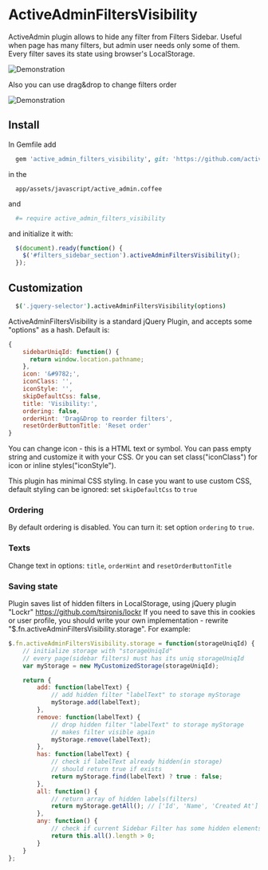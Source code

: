 # ActiveAdminFiltersVisibility

ActiveAdmin plugin allows to hide any filter from Filters Sidebar.
Useful when page has many filters, but admin user needs only some of them.
Every filter saves its state using browser's LocalStorage. 

![Demonstration](https://raw.githubusercontent.com/activeadmin-plugins/active_admin_filters_visibility/master/screen/example_aa_filters_visibility.gif "Visibility example")

Also you can use drag&drop to change filters order

![Demonstration](https://raw.githubusercontent.com/activeadmin-plugins/active_admin_filters_visibility/master/screen/example_aa_filters_ordering.gif "Ordering example")

## Install

In Gemfile add

```ruby
  gem 'active_admin_filters_visibility', git: 'https://github.com/activeadmin-plugins/active_admin_filters_visibility' 
```

in the 
``` 
  app/assets/javascript/active_admin.coffee
```

and 

```coffeescript
  #= require active_admin_filters_visibility
```

and initialize it with:

```javascript 
  $(document).ready(function() {
    $('#filters_sidebar_section').activeAdminFiltersVisibility();
  });
```

## Customization

```coffeescript
  $('.jquery-selector').activeAdminFiltersVisibility(options)
```

ActiveAdminFiltersVisibility is a standard jQuery Plugin, and accepts some "options" as a hash. 
Default is:

```javascript
{
    sidebarUniqId: function() {
      return window.location.pathname;
    },
    icon: '&#9782;',
    iconClass: '',
    iconStyle: '',
    skipDefaultCss: false,
    title: 'Visibility:',
    ordering: false,
    orderHint: 'Drag&Drop to reorder filters',
    resetOrderButtonTitle: 'Reset order'
}
```

You can change icon - this is a HTML text or symbol. You can pass empty string and customize it with your CSS.
Or you can set class("iconClass") for icon or inline styles("iconStyle").

This plugin has minimal CSS styling. 
In case you want to use custom CSS, default styling can be ignored: 
set ```skipDefaultCss``` to ```true```


### Ordering

By default ordering is disabled. You can turn it: set option ```ordering``` to ```true```.


### Texts
Change text in options: ```title```, ```orderHint``` and ```resetOrderButtonTitle```


### Saving state

Plugin saves list of hidden filters in LocalStorage, using jQuery plugin "Lockr" https://github.com/tsironis/lockr
If you need to save this in cookies or user profile, you should write your own implementation - rewrite "$.fn.activeAdminFiltersVisibility.storage".
For example:

```javascript
$.fn.activeAdminFiltersVisibility.storage = function(storageUniqId) {
    // initialize storage with "storageUniqId"
    // every page(sidebar filters) must has its uniq storageUniqId
    var myStorage = new MyCustomizedStorage(storageUniqId);

    return {
        add: function(labelText) {
            // add hidden filter "labelText" to storage myStorage
            myStorage.add(labelText);
        },
        remove: function(labelText) {
            // drop hidden filter "labelText" to storage myStorage
            // makes filter visible again
            myStorage.remove(labelText);
        },
        has: function(labelText) {
            // check if labelText already hidden(in storage)
            // should return true if exists
            return myStorage.find(labelText) ? true : false;
        },
        all: function() {
            // return array of hidden labels(filters)
            return myStorage.getAll(); // ['Id', 'Name', 'Created At']
        },
        any: function() {
            // check if current Sidebar Filter has some hidden elements
            return this.all().length > 0;
        }
    }
};
```
